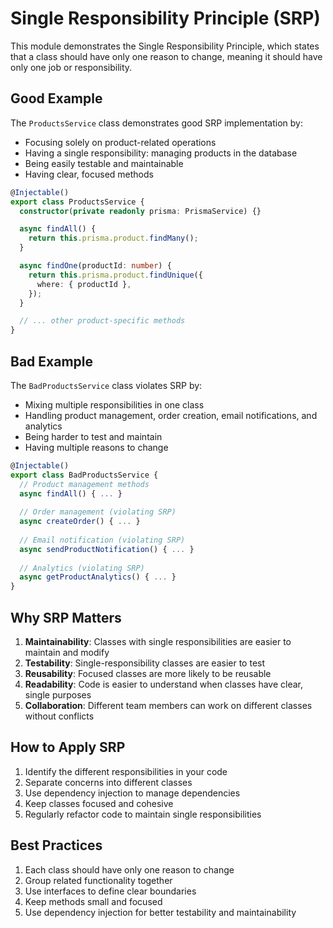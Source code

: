 # Single Responsibility Principle (SRP)

This module demonstrates the Single Responsibility Principle, which states that a class should have only one reason to change, meaning it should have only one job or responsibility.

## Good Example

The `ProductsService` class demonstrates good SRP implementation by:
- Focusing solely on product-related operations
- Having a single responsibility: managing products in the database
- Being easily testable and maintainable
- Having clear, focused methods

```typescript
@Injectable()
export class ProductsService {
  constructor(private readonly prisma: PrismaService) {}

  async findAll() {
    return this.prisma.product.findMany();
  }

  async findOne(productId: number) {
    return this.prisma.product.findUnique({
      where: { productId },
    });
  }

  // ... other product-specific methods
}
```

## Bad Example

The `BadProductsService` class violates SRP by:
- Mixing multiple responsibilities in one class
- Handling product management, order creation, email notifications, and analytics
- Being harder to test and maintain
- Having multiple reasons to change

```typescript
@Injectable()
export class BadProductsService {
  // Product management methods
  async findAll() { ... }
  
  // Order management (violating SRP)
  async createOrder() { ... }
  
  // Email notification (violating SRP)
  async sendProductNotification() { ... }
  
  // Analytics (violating SRP)
  async getProductAnalytics() { ... }
}
```

## Why SRP Matters

1. **Maintainability**: Classes with single responsibilities are easier to maintain and modify
2. **Testability**: Single-responsibility classes are easier to test
3. **Reusability**: Focused classes are more likely to be reusable
4. **Readability**: Code is easier to understand when classes have clear, single purposes
5. **Collaboration**: Different team members can work on different classes without conflicts

## How to Apply SRP

1. Identify the different responsibilities in your code
2. Separate concerns into different classes
3. Use dependency injection to manage dependencies
4. Keep classes focused and cohesive
5. Regularly refactor code to maintain single responsibilities

## Best Practices

1. Each class should have only one reason to change
2. Group related functionality together
3. Use interfaces to define clear boundaries
4. Keep methods small and focused
5. Use dependency injection for better testability and maintainability 